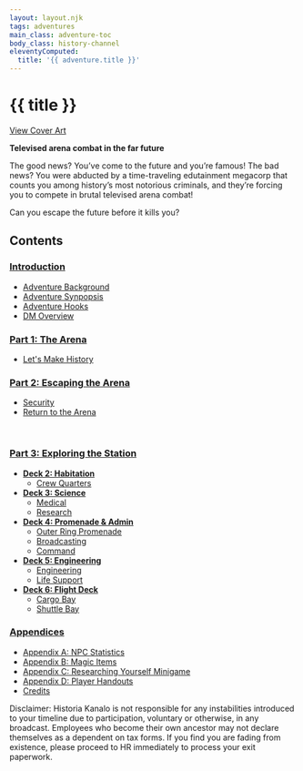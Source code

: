 ```yaml
---
layout: layout.njk
tags: adventures
main_class: adventure-toc
body_class: history-channel
eleventyComputed:
  title: '{{ adventure.title }}'
---
```


# {{ title }}

<div class="adventure-toc__intro">

<a class="view-cover-art" href="/images/history-channel/cover@2490.webp">View Cover Art</a>

**Televised arena combat in the far future**

The good news? You’ve come to the future and you’re famous! The bad news? You were abducted by a time-traveling edutainment megacorp that counts you among history’s most notorious criminals, and they’re forcing you to compete in brutal televised arena combat!

Can you escape the future before it kills you?

</div>

## Contents

<div class="adventure-toc__content">

### [Introduction](./introduction)

- [Adventure Background](./introduction/#adventure-background)
- [Adventure Synpopsis](./introduction/#adventure-synopsis)
- [Adventure Hooks](./introduction/#adventure-hooks)
- [DM Overview](./introduction/#dm-overview)

### [Part 1: The Arena](./part-1)

- [Let's Make History](./part-1/#lets-make-history)

### [Part 2: Escaping the Arena](./part-2)

- [Security](./part-2/#security)
- [Return to the Arena](./part-2/#return-to-the-arena)

<br style="break-after: column">

### [Part 3: Exploring the Station](./part-3)

- [**Deck 2: Habitation**](./deck-2)
  - [Crew Quarters](./deck-2/#crew-quarters)
- [**Deck 3: Science**](./deck-3)
  - [Medical](./deck-3/#medical)
  - [Research](./deck-3/#research)
- [**Deck 4: Promenade & Admin**](./deck-4)
  - [Outer Ring Promenade](./deck-4/#outer-ring-promenade)
  - [Broadcasting](./deck-4/#broadcasting)
  - [Command](./deck-4/#command)
- [**Deck 5: Engineering**](./deck-5)
  - [Engineering](./deck-5/#engineering)
  - [Life Support](./deck-5/#life-support)
- [**Deck 6: Flight Deck**](./deck-6)
  - [Cargo Bay](./deck-6/#cargo-bay)
  - [Shuttle Bay](./deck-6/#shuttle-bay)

### [Appendices](./appendix-npcs)

- [Appendix A: NPC Statistics](./appendix-npcs)
- [Appendix B: Magic Items](./appendix-magic-items)
- [Appendix C: Researching Yourself Minigame](./appendix-wiki-game)
- [Appendix D: Player Handouts](./appendix-handouts)
- [Credits](./appendix-credits)

</div>

<div class="compendium-disclaimer">

Disclaimer: Historia Kanalo is not responsible for any instabilities introduced to your timeline due to participation, voluntary or otherwise, in any broadcast. Employees who become their own ancestor may not declare themselves as a dependent on tax forms. If you find you are fading from existence, please proceed to HR immediately to process your exit paperwork.

</div>
